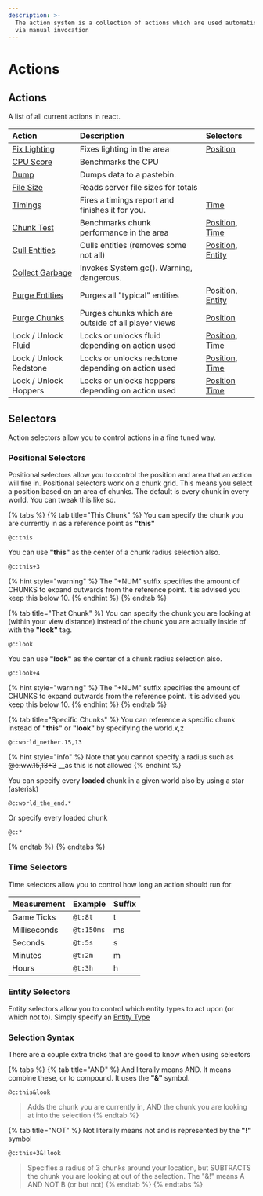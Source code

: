 ```yaml
---
description: >-
  The action system is a collection of actions which are used automatically and
  via manual invocation
---
```


# Actions

## Actions

A list of all current actions in react.

| Action | Description | Selectors |
| :--- | :--- | :--- |
| [Fix Lighting](fix-lighting.md) | Fixes lighting in the area | [Position](./#positional-selectors) |
| [CPU Score](cpu-score.md) | Benchmarks the CPU |  |
| [Dump](dump.md) | Dumps data to a pastebin. |  |
| [File Size](untitled.md) | Reads server file sizes for totals |  |
| [Timings](timings.md) | Fires a timings report and finishes it for you. | [Time](./#time-selectors) |
| [Chunk Test](chunk-test.md) | Benchmarks chunk performance in the area | [Position](./#positional-selectors), [Time](./#time-selectors) |
| [Cull Entities](cull-entities.md) | Culls entities \(removes some not all\) | [Position](./#positional-selectors), [Entity](./#entity-selectors) |
| [Collect Garbage](collect-garbage.md) | Invokes System.gc\(\). Warning, dangerous. |  |
| [Purge Entities](purge-entities.md) | Purges all "typical" entities | [Position](./#positional-selectors), [Entity](./#entity-selectors) |
| [Purge Chunks](purge-chunks.md) | Purges chunks which are outside of all player views | [Position](./#positional-selectors) |
| Lock / Unlock Fluid | Locks or unlocks fluid depending on action used | [Position](./#positional-selectors), [Time](./#time-selectors) |
| Lock / Unlock Redstone | Locks or unlocks redstone depending on action used | [Position](./#positional-selectors), [Time](./#time-selectors) |
| Lock / Unlock Hoppers | Locks or unlocks hoppers depending on action used | [Position ](./#positional-selectors)[Time](./#time-selectors) |

## Selectors

Action selectors allow you to control actions in a fine tuned way.

### Positional Selectors

Positional selectors allow you to control the position and area that an action will fire in. Positional selectors work on a chunk grid. This means you select a position based on an area of chunks. The default is every chunk in every world. You can tweak this like so.

{% tabs %}
{% tab title="This Chunk" %}
You can specify the chunk you are currently in as a reference point as **"this"**

```text
@c:this
```

You can use **"this"** as the center of a chunk radius selection also.

```text
@c:this+3
```

{% hint style="warning" %}
The "+NUM" suffix specifies the amount of CHUNKS to expand outwards from the reference point. It is advised you keep this below 10.
{% endhint %}
{% endtab %}

{% tab title="That Chunk" %}
You can specify the chunk you are looking at \(within your view distance\) instead of the chunk you are actually inside of with the **"look"** tag.

```text
@c:look
```

You can use **"look"** as the center of a chunk radius selection also.

```text
@c:look+4
```

{% hint style="warning" %}
The "+NUM" suffix specifies the amount of CHUNKS to expand outwards from the reference point. It is advised you keep this below 10.
{% endhint %}
{% endtab %}

{% tab title="Specific Chunks" %}
You can reference a specific chunk instead of **"this"** or **"look"** by specifying the world.x,z

```text
@c:world_nether.15,13
```

{% hint style="info" %}
Note that you cannot specify a radius such as ~~@c:ww.15,13+3~~ \_\_as this is not allowed
{% endhint %}

You can specify every **loaded** chunk in a given world also by using a star \(asterisk\)

```text
@c:world_the_end.*
```

Or specify every loaded chunk

```text
@c:*
```
{% endtab %}
{% endtabs %}

### Time Selectors

Time selectors allow you to control how long an action should run for

| Measurement | Example | Suffix |
| :--- | :--- | :--- |
| Game Ticks | `@t:8t` | t |
| Milliseconds | `@t:150ms` | ms |
| Seconds | `@t:5s` | s |
| Minutes | `@t:2m` | m |
| Hours | `@t:3h` | h |

### Entity Selectors

Entity selectors allow you to control which entity types to act upon \(or which not to\). Simply specify an [Entity Type](https://hub.spigotmc.org/javadocs/bukkit/org/bukkit/entity/EntityType.html)

### Selection Syntax

There are a couple extra tricks that are good to know when using selectors

{% tabs %}
{% tab title="AND" %}
And literally means AND. It means combine these, or to compound. It uses the **"&"** symbol.

```text
@c:this&look
```

> Adds the chunk you are currently in, AND the chunk you are looking at into the selection
{% endtab %}

{% tab title="NOT" %}
Not literally means not and is represented by the **"!"** symbol

```text
@c:this+3&!look
```

> Specifies a radius of 3 chunks around your location, but SUBTRACTS the chunk you are looking at out of the selection. The "&!" means A AND NOT B \(or but not\)
{% endtab %}
{% endtabs %}

